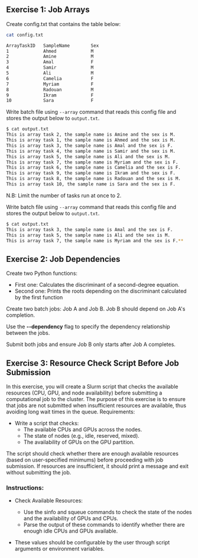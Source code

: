 ## Exercise 1: Job Arrays

Create config.txt that contains the table below:
```bash
cat config.txt

ArrayTaskID   SampleName        Sex
1             Ahmed             M
2             Amine             M
3             Amal              F
4             Samir             M
5             Ali               M
6             Camelia           F
7             Myriam            F
8             Radouan           M
9             Ikram             F
10            Sara              F
```

Write batch file using ```--array``` command that reads this config file and stores the output below to ```output.txt```.

```bash
$ cat output.txt 
This is array task 2, the sample name is Amine and the sex is M.
This is array task 1, the sample name is Ahmed and the sex is M.
This is array task 3, the sample name is Amal and the sex is F.
This is array task 4, the sample name is Samir and the sex is M.
This is array task 5, the sample name is Ali and the sex is M.
This is array task 7, the sample name is Myriam and the sex is F.
This is array task 6, the sample name is Camelia and the sex is F.
This is array task 9, the sample name is Ikram and the sex is F.
This is array task 8, the sample name is Radouan and the sex is M.
This is array task 10, the sample name is Sara and the sex is F.

```

N.B: Limit the number of tasks run at once to 2.

Write batch file using ```--array``` command that reads this config file and stores the output below to ```output.txt```.

```bash
$ cat output.txt 
This is array task 3, the sample name is Amal and the sex is F.
This is array task 5, the sample name is Ali and the sex is M.
This is array task 7, the sample name is Myriam and the sex is F.**
```

## Exercise 2: Job Dependencies

Create two Python functions:
- First one: Calculates the discriminant of a second-degree equation.
- Second one: Prints the roots depending on the discriminant calculated by the first function
  
Create two batch jobs: Job A and Job B. Job B should depend on Job A's completion.

Use the **--dependency** flag to specify the dependency relationship between the jobs.

Submit both jobs and ensure Job B only starts after Job A completes.

## Exercise 3: Resource Check Script Before Job Submission

In this exercise, you will create a Slurm script that checks the available resources (CPU, GPU, and node availability) before submitting a computational job to the cluster. The purpose of this exercise is to ensure that jobs are not submitted when insufficient resources are available, thus avoiding long wait times in the queue.
Requirements:

- Write a script that checks:
    - The available CPUs and GPUs across the nodes.
    - The state of nodes (e.g., idle, reserved, mixed).
    - The availability of GPUs on the GPU partition.

The script should check whether there are enough available resources (based on user-specified minimums) before proceeding with job submission. If resources are insufficient, it should print a message and exit without submitting the job.

### Instructions:

- Check Available Resources:
    - Use the sinfo and squeue commands to check the state of the nodes and the availability of GPUs and CPUs.
    - Parse the output of these commands to identify whether there are enough idle CPUs and GPUs available.

- These values should be configurable by the user through script arguments or environment variables.
